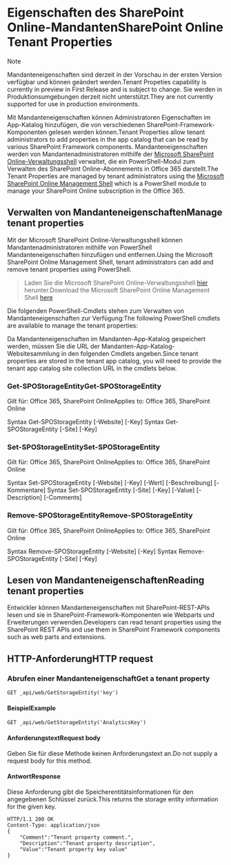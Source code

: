 # <a name="sharepoint-online-tenant-properties"></a><span data-ttu-id="a648f-101">Eigenschaften des SharePoint Online-Mandanten</span><span class="sxs-lookup"><span data-stu-id="a648f-101">SharePoint Online Tenant Properties</span></span>

> [!NOTE]
> <span data-ttu-id="a648f-102">Mandanteneigenschaften sind derzeit in der Vorschau in der ersten Version verfügbar und können geändert werden.</span><span class="sxs-lookup"><span data-stu-id="a648f-102">Tenant Propeties capability is currently in preview in First Release and is subject to change.</span></span> <span data-ttu-id="a648f-103">Sie werden in Produktionsumgebungen derzeit nicht unterstützt.</span><span class="sxs-lookup"><span data-stu-id="a648f-103">They are not currently supported for use in production environments.</span></span>

<span data-ttu-id="a648f-104">Mit Mandanteneigenschaften können Administratoren Eigenschaften im App-Katalog hinzufügen, die von verschiedenen SharePoint-Framework-Komponenten gelesen werden können.</span><span class="sxs-lookup"><span data-stu-id="a648f-104">Tenant Properties allow tenant administrators to add properties in the app catalog that can be read by various SharePoint Framework components.</span></span> <span data-ttu-id="a648f-105">Mandanteneigenschaften werden von Mandantenadministratoren mithilfe der [Microsoft SharePoint Online-Verwaltungsshell](https://technet.microsoft.com/de-DE/library/fp161372.aspx) verwaltet, die ein PowerShell-Modul zum Verwalten des SharePoint Online-Abonnements in Office 365 darstellt.</span><span class="sxs-lookup"><span data-stu-id="a648f-105">The Tenant Properties are managed by tenant administrators using the [Microsoft SharePoint Online Management Shell](https://technet.microsoft.com/de-DE/library/fp161372.aspx) which is a PowerShell module to manage your SharePoint Online subscription in the Office 365.</span></span>

## <a name="manage-tenant-properties"></a><span data-ttu-id="a648f-106">Verwalten von Mandanteneigenschaften</span><span class="sxs-lookup"><span data-stu-id="a648f-106">Manage tenant properties</span></span>

<span data-ttu-id="a648f-107">Mit der Microsoft SharePoint Online-Verwaltungsshell können Mandantenadministratoren mithilfe von PowerShell Mandanteneigenschaften hinzufügen und entfernen.</span><span class="sxs-lookup"><span data-stu-id="a648f-107">Using the Microsoft SharePoint Online Management Shell, tenant administrators can add and remove tenant properties using PowerShell.</span></span> 

> <span data-ttu-id="a648f-108">Laden Sie die Microsoft SharePoint Online-Verwaltungsshell [hier](https://www.microsoft.com/en-us/download/details.aspx?id=35588) herunter.</span><span class="sxs-lookup"><span data-stu-id="a648f-108">Download the Microsoft SharePoint Online Management Shell [here](https://www.microsoft.com/en-us/download/details.aspx?id=35588)</span></span>

<span data-ttu-id="a648f-109">Die folgenden PowerShell-Cmdlets stehen zum Verwalten von Mandanteneigenschaften zur Verfügung:</span><span class="sxs-lookup"><span data-stu-id="a648f-109">The following PowerShell cmdlets are available to manage the tenant properties:</span></span>

<span data-ttu-id="a648f-110">Da Mandanteneigenschaften im Mandanten-App-Katalog gespeichert werden, müssen Sie die URL der Mandanten-App-Katalog-Websitesammlung in den folgenden Cmdlets angeben.</span><span class="sxs-lookup"><span data-stu-id="a648f-110">Since tenant properties are stored in the tenant app catalog, you will need to provide the tenant app catalog site collection URL in the cmdlets below.</span></span>

### <a name="get-spostorageentity"></a><span data-ttu-id="a648f-111">Get-SPOStorageEntity</span><span class="sxs-lookup"><span data-stu-id="a648f-111">Get-SPOStorageEntity</span></span>
<span data-ttu-id="a648f-112">Gilt für: Office 365, SharePoint Online</span><span class="sxs-lookup"><span data-stu-id="a648f-112">Applies to: Office 365, SharePoint Online</span></span>

<span data-ttu-id="a648f-113">Syntax Get-SPOStorageEntity [-Website] <AppCatalogSiteURL> [-Key] <String></span><span class="sxs-lookup"><span data-stu-id="a648f-113">Syntax Get-SPOStorageEntity [-Site] <AppCatalogSiteURL> [-Key] <String></span></span>

### <a name="set-spostorageentity"></a><span data-ttu-id="a648f-114">Set-SPOStorageEntity</span><span class="sxs-lookup"><span data-stu-id="a648f-114">Set-SPOStorageEntity</span></span>
<span data-ttu-id="a648f-115">Gilt für: Office 365, SharePoint Online</span><span class="sxs-lookup"><span data-stu-id="a648f-115">Applies to: Office 365, SharePoint Online</span></span>

<span data-ttu-id="a648f-116">Syntax Set-SPOStorageEntity [-Website] <AppCatalogSiteURL> [-Key] <String> [-Wert] <String> [-Beschreibung] <String> [-Kommentare] <String></span><span class="sxs-lookup"><span data-stu-id="a648f-116">Syntax Set-SPOStorageEntity [-Site] <AppCatalogSiteURL> [-Key] <String> [-Value] <String> [-Description] <String> [-Comments] <String></span></span>

### <a name="remove-spostorageentity"></a><span data-ttu-id="a648f-117">Remove-SPOStorageEntity</span><span class="sxs-lookup"><span data-stu-id="a648f-117">Remove-SPOStorageEntity</span></span>
<span data-ttu-id="a648f-118">Gilt für: Office 365, SharePoint Online</span><span class="sxs-lookup"><span data-stu-id="a648f-118">Applies to: Office 365, SharePoint Online</span></span>

<span data-ttu-id="a648f-119">Syntax Remove-SPOStorageEntity [-Website] <AppCatalogSiteURL> [-Key] <String></span><span class="sxs-lookup"><span data-stu-id="a648f-119">Syntax Remove-SPOStorageEntity [-Site] <AppCatalogSiteURL> [-Key] <String></span></span>

## <a name="reading-tenant-properties"></a><span data-ttu-id="a648f-120">Lesen von Mandanteneigenschaften</span><span class="sxs-lookup"><span data-stu-id="a648f-120">Reading tenant properties</span></span>

<span data-ttu-id="a648f-121">Entwickler können Mandanteneigenschaften mit SharePoint-REST-APIs lesen und sie in SharePoint-Framework-Komponenten wie Webparts und Erweiterungen verwenden.</span><span class="sxs-lookup"><span data-stu-id="a648f-121">Developers can read tenant properties using the SharePoint REST APIs and use them in SharePoint Framework components such as web parts and extensions.</span></span>

## <a name="http-request"></a><span data-ttu-id="a648f-122">HTTP-Anforderung</span><span class="sxs-lookup"><span data-stu-id="a648f-122">HTTP request</span></span>

### <a name="get-a-tenant-property"></a><span data-ttu-id="a648f-123">Abrufen einer Mandanteneigenschaft</span><span class="sxs-lookup"><span data-stu-id="a648f-123">Get a tenant property</span></span>

```text
GET _api/web/GetStorageEntity('key')
```

#### <a name="example"></a><span data-ttu-id="a648f-124">Beispiel</span><span class="sxs-lookup"><span data-stu-id="a648f-124">Example</span></span>

```text
GET _api/web/GetStorageEntity('AnalyticsKey')
```

#### <a name="request-body"></a><span data-ttu-id="a648f-125">Anforderungstext</span><span class="sxs-lookup"><span data-stu-id="a648f-125">Request body</span></span>

<span data-ttu-id="a648f-126">Geben Sie für diese Methode keinen Anforderungstext an.</span><span class="sxs-lookup"><span data-stu-id="a648f-126">Do not supply a request body for this method.</span></span>

#### <a name="response"></a><span data-ttu-id="a648f-127">Antwort</span><span class="sxs-lookup"><span data-stu-id="a648f-127">Response</span></span>

<span data-ttu-id="a648f-128">Diese Anforderung gibt die Speicherentitätsinformationen für den angegebenen Schlüssel zurück.</span><span class="sxs-lookup"><span data-stu-id="a648f-128">This returns the storage entity information for the given key.</span></span>

```text
HTTP/1.1 200 OK
Content-Type: application/json
{
    "Comment":"Tenant property comment.",
    "Description":"Tenant property description",
    "Value":"Tenant property key value"
}
```
